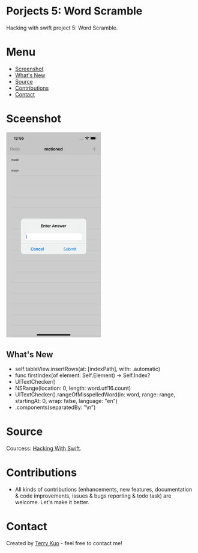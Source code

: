 # Porjects 5: Word Scramble
Hacking with swift project 5: Word Scramble.

# Menu
* [Screenshot](#screenshot)
* [What's New](#what's-new)
* [Source](#source)
* [Contributions](#contributions)
* [Contact](#contact)


# Sceenshot

<img src= "ReadmeSources/anagramess1.png" width = 50% height = 50%>

## What's New

* self.tableView.insertRows(at: [indexPath], with: .automatic)
* func firstIndex(of element: Self.Element) -> Self.Index?
* UITextChecker()
* NSRange(location: 0, length: word.utf16.count)
* UITextChecker().rangeOfMisspelledWord(in: word, range: range, startingAt: 0, wrap: false, language: "en")
* .components(separatedBy: "\n")

# Source
Courcess: [Hacking With Swift](https://twitter.com/twostraws).


# Contributions

* All kinds of contributions (enhancements, new features, documentation & code improvements, issues & bugs reporting & todo task) are welcome. Let's make it better.

# Contact
Created by [Terry Kuo](https://twitter.com/ArgonYoYo) - feel free to contact me!
